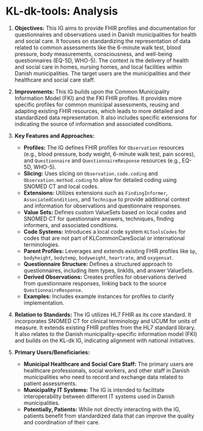 # KL-dk-tools: Analysis

1.  **Objectives:** This IG aims to provide FHIR profiles and documentation for questionnaires and observations used in Danish municipalities for health and social care. It focuses on standardizing the representation of data related to common assessments like the 6-minute walk test, blood pressure, body measurements, consciousness, and well-being questionnaires (EQ-5D, WHO-5). The context is the delivery of health and social care in homes, nursing homes, and local facilities within Danish municipalities. The target users are the municipalities and their healthcare and social care staff.

2.  **Improvements:** This IG builds upon the Common Municipality Information Model (FKI) and the FKI FHIR profiles. It provides more specific profiles for common municipal assessments, reusing and adapting existing FHIR resources, which leads to more detailed and standardized data representation. It also includes specific extensions for indicating the source of information and associated conditions.

3.  **Key Features and Approaches:**
    *   **Profiles:** The IG defines FHIR profiles for `Observation` resources (e.g., blood pressure, body weight, 6-minute walk test, pain scores), and `Questionnaire` and `QuestionnaireResponse` resources (e.g., EQ-5D, WHO-5).
    *   **Slicing:** Uses slicing on `Observation.code.coding` and `Observation.method.coding` to allow for detailed coding using SNOMED CT and local codes.
    *   **Extensions:** Utilizes extensions such as `FindingInformer`, `AssociatedConditions`, and `Technique` to provide additional context and information for observations and questionnaire responses.
    *   **Value Sets:** Defines custom ValueSets based on local codes and SNOMED CT for questionnaire answers, techniques, finding informers, and associated conditions.
    *   **Code Systems:** Introduces a local code system `KLToolsCodes` for codes that are not part of KLCommonCareSocial or international terminologies.
    *   **Parent Profiles:** Leverages and extends existing FHIR profiles like `bp`, `bodyheight`, `bodytemp`, `bodyweight`, `heartrate`, and `oxygensat`.
    *   **Questionnaire Structure:** Defines a structured approach to questionnaires, including item types, linkIds, and answer ValueSets.
    *   **Derived Observations:** Creates profiles for observations derived from questionnaire responses, linking back to the source `QuestionnaireResponse`.
    *   **Examples:** Includes example instances for profiles to clarify implementation.

4.  **Relation to Standards:** The IG utilizes HL7 FHIR as its core standard. It incorporates SNOMED CT for clinical terminology and UCUM for units of measure. It extends existing FHIR profiles from the HL7 standard library. It also relates to the Danish municipality-specific information model (FKI) and builds on the KL-dk IG, indicating alignment with national initiatives.

5.  **Primary Users/Beneficiaries:**
    *   **Municipal Healthcare and Social Care Staff:** The primary users are healthcare professionals, social workers, and other staff in Danish municipalities who need to record and exchange data related to patient assessments.
    *   **Municipality IT Systems:** The IG is intended to facilitate interoperability between different IT systems used in Danish municipalities.
    *   **Potentially, Patients:** While not directly interacting with the IG, patients benefit from standardized data that can improve the quality and coordination of their care.
